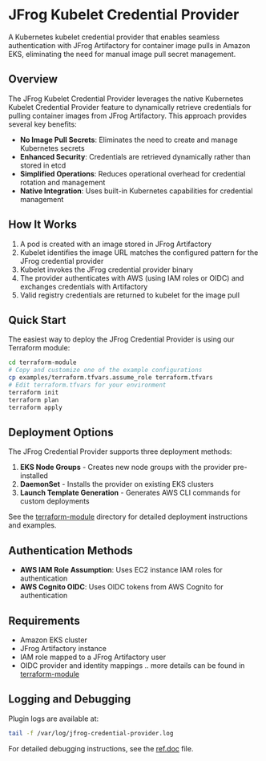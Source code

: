# JFrog Kubelet Credential Provider

A Kubernetes kubelet credential provider that enables seamless authentication with JFrog Artifactory for container image pulls in Amazon EKS, eliminating the need for manual image pull secret management.

## Overview

The JFrog Kubelet Credential Provider leverages the native Kubernetes Kubelet Credential Provider feature to dynamically retrieve credentials for pulling container images from JFrog Artifactory. This approach provides several key benefits:

- **No Image Pull Secrets**: Eliminates the need to create and manage Kubernetes secrets
- **Enhanced Security**: Credentials are retrieved dynamically rather than stored in etcd
- **Simplified Operations**: Reduces operational overhead for credential rotation and management
- **Native Integration**: Uses built-in Kubernetes capabilities for credential management

## How It Works

1. A pod is created with an image stored in JFrog Artifactory
2. Kubelet identifies the image URL matches the configured pattern for the JFrog credential provider
3. Kubelet invokes the JFrog credential provider binary
4. The provider authenticates with AWS (using IAM roles or OIDC) and exchanges credentials with Artifactory
5. Valid registry credentials are returned to kubelet for the image pull

## Quick Start

The easiest way to deploy the JFrog Credential Provider is using our Terraform module:

```bash
cd terraform-module
# Copy and customize one of the example configurations
cp examples/terraform.tfvars.assume_role terraform.tfvars
# Edit terraform.tfvars for your environment
terraform init
terraform plan
terraform apply
```

## Deployment Options

The JFrog Credential Provider supports three deployment methods:

1. **EKS Node Groups** - Creates new node groups with the provider pre-installed
2. **DaemonSet** - Installs the provider on existing EKS clusters
3. **Launch Template Generation** - Generates AWS CLI commands for custom deployments

See the [terraform-module](./terraform-module) directory for detailed deployment instructions and examples.

## Authentication Methods

- **AWS IAM Role Assumption**: Uses EC2 instance IAM roles for authentication
- **AWS Cognito OIDC**: Uses OIDC tokens from AWS Cognito for authentication

## Requirements

- Amazon EKS cluster
- JFrog Artifactory instance
- IAM role mapped to a JFrog Artifactory user
- OIDC provider and identity mappings 
.. more details can be found in [terraform-module](./terraform-module)


## Logging and Debugging

Plugin logs are available at:
```bash
tail -f /var/log/jfrog-credential-provider.log
```

For detailed debugging instructions, see the [ref.doc](./to_be_entered_later) file.

